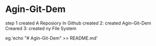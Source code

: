 # Agin-Git-Dem
 step 1 created A Reposiory In Github
 created 2: created  Agin-Git-Dem
 Creared 3: created ny File System
  
  eg.'echo "# Agin-Git-Dem" >> README.md'
  
